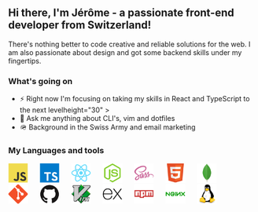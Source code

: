 <link rel="stylesheet" href="https://cdn.jsdelivr.net/gh/devicons/devicon@v2.9.0/devicon.min.css">


## Hi there,  I'm Jérôme - a passionate front-end developer from Switzerland!

There's nothing better to code creative and reliable solutions for the web. I am also passionate about design and got some backend skills under my fingertips. 

 ### What's going on
 - ⚡ Right now I'm focusing on taking my skills in React and TypeScript to the next levelheight="30" > 
 - 💬 Ask me anything about CLI's, vim and dotfiles
 - 🪖 Background in the Swiss Army and email marketing
 
 ### My Languages and tools
<img src="./images/tech-icons/javascript.svg" height="40px" style="margin-right: 20px">
<img src="./images/tech-icons/typescript.svg" height="40px" style="margin-right: 20px">
<img src="./images/tech-icons/react.svg" height="40px" style="margin-right: 20px">
<img src="./images/tech-icons/nodejs.svg" height="40px" style="margin-right: 20px">
<img src="./images/tech-icons/sass.svg" height="40px" style="margin-right: 20px">
<img src="./images/tech-icons/html5.svg" height="40px" style="margin-right: 20px">
<img src="./images/tech-icons/mongodb.svg" height="40px" style="margin-right: 20px">
<img src="./images/tech-icons/git.svg" height="40px" style="margin-right: 20px">
<img src="./images/tech-icons/github.svg" height="40px" style="margin-right: 20px">
<img src="./images/tech-icons/vim.svg" height="40px" style="margin-right: 20px">
<img src="./images/tech-icons/express.svg" height="40px" style="margin-right: 20px">
<img src="./images/tech-icons/npm.svg" height="40px" style="margin-right: 20px">
<img src="./images/tech-icons/nginx.svg" height="40px" style="margin-right: 20px">
<img src="./images/tech-icons/linux.svg" height="40px" style="margin-right: 20px">

 
